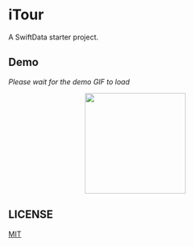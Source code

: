 # iTour
A SwiftData starter project.

## Demo

*Please wait for the demo GIF to load*

<p align="center">
  <img src="GIF/demo.gif" width="200">
</p>

## LICENSE

[MIT](LICENSE)
